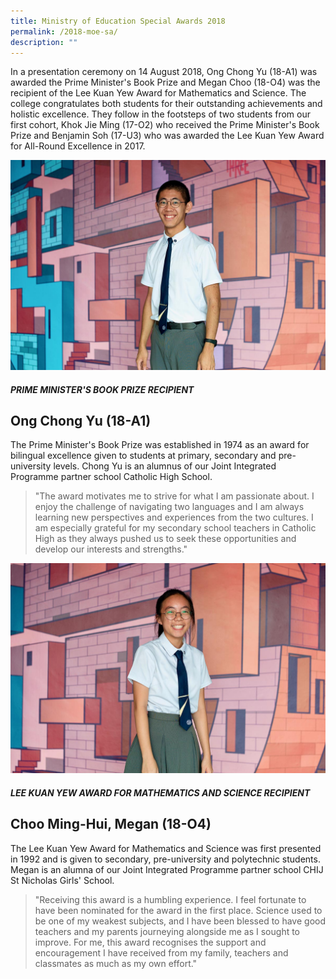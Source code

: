 ```yaml
---
title: Ministry of Education Special Awards 2018
permalink: /2018-moe-sa/
description: ""
---
```

In a presentation ceremony on 14 August 2018, Ong Chong Yu (18-A1) was awarded the Prime Minister's Book Prize and Megan Choo (18-O4) was the recipient of the Lee Kuan Yew Award for Mathematics and Science. The college congratulates both students for their outstanding achievements and holistic excellence. They follow in the footsteps of two students from our first cohort, Khok Jie Ming (17-O2) who received the Prime Minister's Book Prize and Benjamin Soh (17-U3) who was awarded the Lee Kuan Yew Award for All-Round Excellence in 2017.

![](/images/MOESA2018_ChongYu.jpg)

##### PRIME MINISTER'S BOOK PRIZE RECIPIENT

## Ong Chong Yu (18-A1)


The Prime Minister's Book Prize was established in 1974 as an award for bilingual excellence given to students at primary, secondary and pre-university levels. Chong Yu is an alumnus of our Joint Integrated Programme partner school Catholic High School.

> "The award motivates me to strive for what I am passionate about. I enjoy the challenge of navigating two languages and I am always learning new perspectives and experiences from the two cultures. I am especially grateful for my secondary school teachers in Catholic High as they always pushed us to seek these opportunities and develop our interests and strengths."

![](/images/MOESA2018_Megan.jpg)

##### LEE KUAN YEW AWARD FOR MATHEMATICS AND SCIENCE RECIPIENT

## Choo Ming-Hui, Megan (18-O4)

The Lee Kuan Yew Award for Mathematics and Science was first presented in 1992 and is given to secondary, pre-university and polytechnic students. Megan is an alumna of our Joint Integrated Programme partner school CHIJ St Nicholas Girls' School.

> "Receiving this award is a humbling experience. I feel fortunate to have been nominated for the award in the first place. Science used to be one of my weakest subjects, and I have been blessed to have good teachers and my parents journeying alongside me as I sought to improve. For me, this award recognises the support and encouragement I have received from my family, teachers and classmates as much as my own effort."